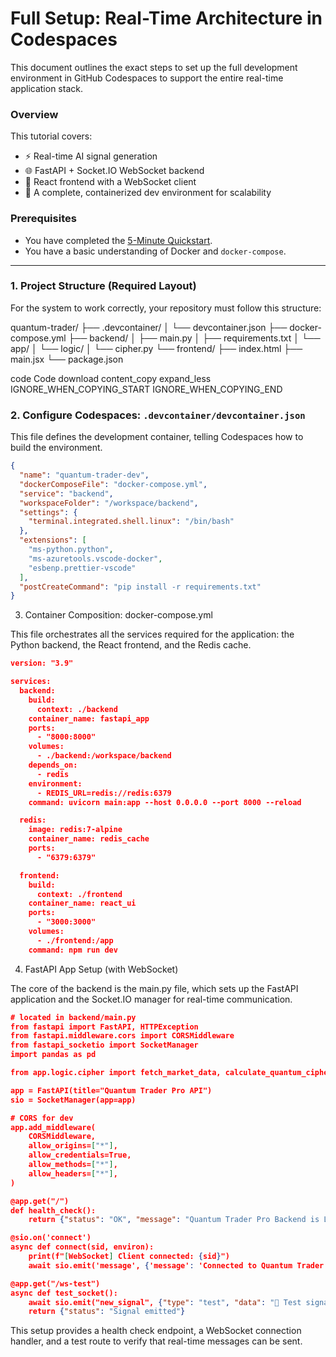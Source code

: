 # Full Setup: Real-Time Architecture in Codespaces

This document outlines the exact steps to set up the full development environment in GitHub Codespaces to support the entire real-time application stack.

### Overview

This tutorial covers:

*   ⚡ Real-time AI signal generation
*   🌐 FastAPI + Socket.IO WebSocket backend
*   🔁 React frontend with a WebSocket client
*   🔧 A complete, containerized dev environment for scalability

### Prerequisites

*   You have completed the [5-Minute Quickstart](./../getting-started.md).
*   You have a basic understanding of Docker and `docker-compose`.

---

### 1. Project Structure (Required Layout)

For the system to work correctly, your repository must follow this structure:

quantum-trader/
├── .devcontainer/
│ └── devcontainer.json
├── docker-compose.yml
├── backend/
│ ├── main.py
│ ├── requirements.txt
│ └── app/
│ └── logic/
│ └── cipher.py
└── frontend/
├── index.html
├── main.jsx
└── package.json

code
Code
download
content_copy
expand_less
IGNORE_WHEN_COPYING_START
IGNORE_WHEN_COPYING_END


### 2. Configure Codespaces: `.devcontainer/devcontainer.json`

This file defines the development container, telling Codespaces how to build the environment.

```json
{
  "name": "quantum-trader-dev",
  "dockerComposeFile": "docker-compose.yml",
  "service": "backend",
  "workspaceFolder": "/workspace/backend",
  "settings": {
    "terminal.integrated.shell.linux": "/bin/bash"
  },
  "extensions": [
    "ms-python.python",
    "ms-azuretools.vscode-docker",
    "esbenp.prettier-vscode"
  ],
  "postCreateCommand": "pip install -r requirements.txt"
}
```

3. Container Composition: docker-compose.yml

This file orchestrates all the services required for the application: the Python backend, the React frontend, and the Redis cache.

```json
version: "3.9"

services:
  backend:
    build:
      context: ./backend
    container_name: fastapi_app
    ports:
      - "8000:8000"
    volumes:
      - ./backend:/workspace/backend
    depends_on:
      - redis
    environment:
      - REDIS_URL=redis://redis:6379
    command: uvicorn main:app --host 0.0.0.0 --port 8000 --reload

  redis:
    image: redis:7-alpine
    container_name: redis_cache
    ports:
      - "6379:6379"

  frontend:
    build:
      context: ./frontend
    container_name: react_ui
    ports:
      - "3000:3000"
    volumes:
      - ./frontend:/app
    command: npm run dev
  ```
  
4. FastAPI App Setup (with WebSocket)

The core of the backend is the main.py file, which sets up the FastAPI application and the Socket.IO manager for real-time communication.

```json
# located in backend/main.py
from fastapi import FastAPI, HTTPException
from fastapi.middleware.cors import CORSMiddleware
from fastapi_socketio import SocketManager
import pandas as pd

from app.logic.cipher import fetch_market_data, calculate_quantum_cipher

app = FastAPI(title="Quantum Trader Pro API")
sio = SocketManager(app=app)

# CORS for dev
app.add_middleware(
    CORSMiddleware,
    allow_origins=["*"],
    allow_credentials=True,
    allow_methods=["*"],
    allow_headers=["*"],
)

@app.get("/")
def health_check():
    return {"status": "OK", "message": "Quantum Trader Pro Backend is Live!"}

@sio.on('connect')
async def connect(sid, environ):
    print(f"[WebSocket] Client connected: {sid}")
    await sio.emit('message', {'message': 'Connected to Quantum Trader WS'}, to=sid)

@app.get("/ws-test")
async def test_socket():
    await sio.emit("new_signal", {"type": "test", "data": "🚨 Test signal from backend!"})
    return {"status": "Signal emitted"}
```

This setup provides a health check endpoint, a WebSocket connection handler, and a test route to verify that real-time messages can be sent.
